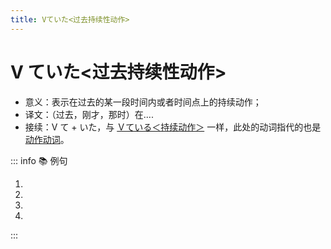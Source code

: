 ```yaml
---
title: Vていた<过去持续性动作>
---
```


# V ていた<过去持续性动作>

- 意义：表示在过去的某一段时间内或者时间点上的持续动作；
- 译文：（过去，刚才，那时）在....
- 接续：V て + いた，与 [Ｖている＜持续动作＞](./1-8-1.md#1ｖている＜持续动作＞) 一样，此处的动词指代的也是 [动作动词](../../term/1-8-1.html)。

::: info :books: 例句

1. <grammer-content sentence="[高橋/たかはし]さんはさっき、[留学生館/りゅうがくせいかん]の[自習室/じしゅうしつ]で[宿題/しゅくだい]を**していましたよ**。" trans="刚才高桥在留学生馆的自习室里做作业哦。" />
2. <grammer-content sentence="[午前中/ごぜんちゅう]は[図書館/としょかん]で**[勉強/べんきょう]していました**。" trans="我上午在图书馆学习。" />
3. <grammer-content sentence="８[時/じ]から１０[時/じ]まではテレビを**[見/み]ていた**。" trans="8点到10点那会儿我在看电视。" />
4. <grammer-content sentence="[午後/ごご]の３[時/じ]ごろ、インターネットで[資料/しりょう]を**[調/しら]べていた**。" trans="下午3点左右，我在网上查资料。" />

:::
